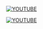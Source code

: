 [![YOUTUBE]([![YOUTUBE](https://img.youtube.com/vi/OJt6c7njMzI)](https://www.youtube.com/watch?v=OJt6c7njMzI)
)](https://www.youtube.com/watch?v=OJt6c7njMzI)

[![YOUTUBE](https://img.youtube.com/vi/OJt6c7njMzI)](https://www.youtube.com/watch?v=OJt6c7njMzI)
